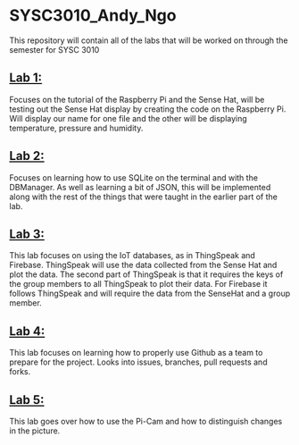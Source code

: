 # SYSC3010_Andy_Ngo
This repository will contain all of the labs that will be worked on through the semester for SYSC 3010

## [Lab 1:](https://github.com/andy-ngo/SYSC3010_Ngo_Andy/tree/master/lab1)
Focuses on the tutorial of the Raspberry Pi and the Sense Hat, will be testing out the Sense Hat display by creating the code on the Raspberry Pi.
Will display our name for one file and the other will be displaying temperature, pressure and humidity.

## [Lab 2:](https://github.com/andy-ngo/SYSC3010_Ngo_Andy/tree/master/lab2)
Focuses on learning how to use SQLite on the terminal and with the DBManager. As well as learning a bit of JSON, this will be implemented along with
the rest of the things that were taught in the earlier part of the lab.

## [Lab 3:](https://github.com/andy-ngo/SYSC3010_Ngo_Andy/tree/master/lab3)
This lab focuses on using the IoT databases, as in ThingSpeak and Firebase. ThingSpeak will use the data collected from the Sense Hat and plot the data. The second
part of ThingSpeak is that it requires the keys of the group members to all ThingSpeak to plot their data. For Firebase it follows ThingSpeak and will require the data from the SenseHat and a group member.

## [Lab 4:](https://github.com/andy-ngo/SYSC3010_Ngo_Andy/tree/master/lab4)
This lab focuses on learning how to properly use Github as a team to prepare for the project. Looks into issues, branches, pull requests and forks.

## [Lab 5:](https://github.com/andy-ngo/SYSC3010_Ngo_Andy/tree/master/lab5)
This lab goes over how to use the Pi-Cam and how to distinguish changes in the picture.
